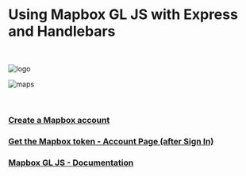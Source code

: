 # Using Mapbox GL JS with Express and Handlebars

<br>

![logo](https://i.imgur.com/DZPGE8A.png)

![maps](https://i.imgur.com/0rZiVzT.png)

<br>

### [Create a Mapbox account](https://www.mapbox.com/)

### [Get the Mapbox token - Account Page (after Sign In)](https://account.mapbox.com/)

### [Mapbox GL JS - Documentation](https://docs.mapbox.com/mapbox-gl-js/api/)